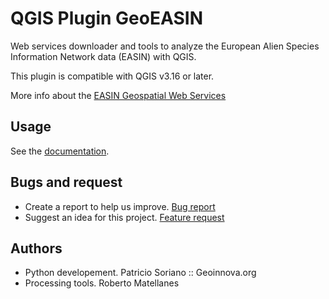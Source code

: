# QGIS Plugin GeoEASIN

Web services downloader and tools to analyze the European Alien Species Information Network data (EASIN) with QGIS.

This plugin is compatible with QGIS v3.16 or later.

More info about the <a href="https://easin.jrc.ec.europa.eu/easin/Services/RestfulWebService">EASIN Geospatial Web
Services</a>

## Usage

See the [documentation](./wiki).

## Bugs and request

- Create a report to help us
  improve. [Bug report](https://github.com/geoinnova/geoeasin/issues/new?assignees=&labels=&template=bug_report.md&title=)
- Suggest an idea for this
  project. [Feature request](https://github.com/geoinnova/geoeasin/issues/new?assignees=&labels=&template=feature_request.md&title=)

## Authors

- Python developement. Patricio Soriano :: Geoinnova.org
- Processing tools. Roberto Matellanes